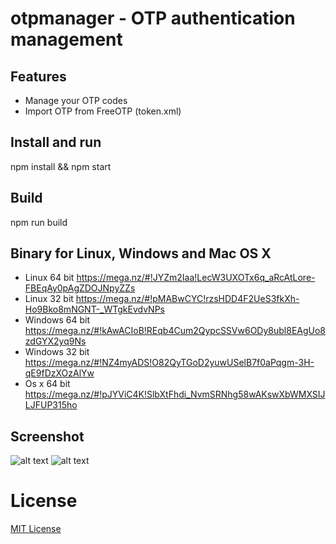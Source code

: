 # otpmanager - OTP authentication management

## Features
- Manage your OTP codes
- Import OTP from FreeOTP (token.xml)


## Install and run
npm install && npm start

## Build
npm run build

## Binary for Linux, Windows and Mac OS X
- Linux 64 bit https://mega.nz/#!JYZm2Iaa!LecW3UXOTx6q_aRcAtLore-FBEqAy0pAgZDOJNpyZZs
- Linux 32 bit https://mega.nz/#!pMABwCYC!rzsHDD4F2UeS3fkXh-Ho9Bko8mNGNT-_WTgkEvdvNPs
- Windows 64 bit https://mega.nz/#!kAwACIoB!REqb4Cum2QypcSSVw6ODy8ubl8EAgUo8zdGYX2yq9Ns
- Windows 32 bit https://mega.nz/#!NZ4myADS!O82QyTGoD2yuwUSelB7f0aPqgm-3H-qE9fDzXOzAlYw
- Os x 64 bit https://mega.nz/#!pJYViC4K!SlbXtFhdi_NvmSRNhg58wAKswXbWMXSIJLJFUP315ho

## Screenshot
![alt text](https://i.imgur.com/Xxp85q3.png "OTP generator")
![alt text](https://i.imgur.com/0TtRflW.png "OTP creation")

License
==========
[MIT License](LICENSE.md)
